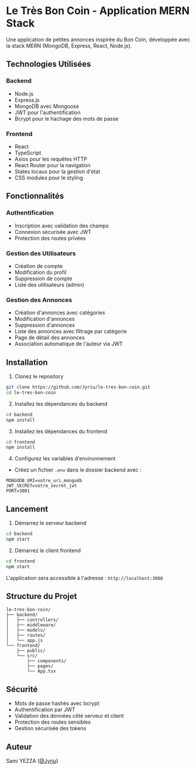 # Le Très Bon Coin - Application MERN Stack

Une application de petites annonces inspirée du Bon Coin, développée avec la stack MERN (MongoDB, Express, React, Node.js).

## Technologies Utilisées

### Backend
- Node.js
- Express.js
- MongoDB avec Mongoose
- JWT pour l'authentification
- Bcrypt pour le hachage des mots de passe

### Frontend
- React
- TypeScript
- Axios pour les requêtes HTTP
- React Router pour la navigation
- States locaux pour la gestion d'état
- CSS modules pour le styling

## Fonctionnalités

### Authentification
- Inscription avec validation des champs
- Connexion sécurisée avec JWT
- Protection des routes privées

### Gestion des Utilisateurs
- Création de compte
- Modification du profil
- Suppression de compte
- Liste des utilisateurs (admin)

### Gestion des Annonces
- Création d'annonces avec catégories
- Modification d'annonces
- Suppression d'annonces
- Liste des annonces avec filtrage par catégorie
- Page de détail des annonces
- Association automatique de l'auteur via JWT

## Installation

1. Clonez le repository
```bash
git clone https://github.com/Jyriu/le-tres-bon-coin.git
cd le-tres-bon-coin
```

2. Installez les dépendances du backend
```bash
cd backend
npm install
```

3. Installez les dépendances du frontend
```bash
cd frontend
npm install
```

4. Configurez les variables d'environnement
- Créez un fichier `.env` dans le dossier backend avec :
```
MONGODB_URI=votre_uri_mongodb
JWT_SECRET=votre_secret_jwt
PORT=3001
```

## Lancement

1. Démarrez le serveur backend
```bash
cd backend
npm start
```

2. Démarrez le client frontend
```bash
cd frontend
npm start
```

L'application sera accessible à l'adresse : `http://localhost:3000`

## Structure du Projet

```
le-tres-bon-coin/
├── backend/
│   ├── controllers/
│   ├── middleware/
│   ├── models/
│   ├── routes/
│   └── app.js
└── frontend/
    ├── public/
    └── src/
        ├── components/
        ├── pages/
        └── App.tsx
```

## Sécurité

- Mots de passe hashés avec bcrypt
- Authentification par JWT
- Validation des données côté serveur et client
- Protection des routes sensibles
- Gestion sécurisée des tokens

## Auteur

Sami YEZZA ([@Jyriu](https://github.com/Jyriu)) 